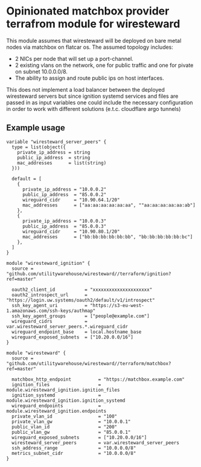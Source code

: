 # Opinionated matchbox provider terrafrom module for wiresteward

This module assumes that wiresteward will be deployed on bare metal nodes via
matchbox on flatcar os.
The assumed topology includes:
- 2 NICs per node that will set up a port-channel.
- 2 existing vlans on the network, one for public traffic and one for pivate on
  subnet 10.0.0.0/8.
- The ability to assign and route public ips on host interfaces.

This does not implement a load balancer between the deployed wiresteward servers
but since ignition systemd services and files are passed in as input variables
one could include the necessary configuration in order to work with different
solutions (e.t.c. cloudflare argo tunnels)

## Example usage

```
variable "wiresteward_server_peers" {
  type = list(object({
    private_ip_address = string
    public_ip_address  = string
    mac_addresses      = list(string)
  }))

  default = [
    {
      private_ip_address = "10.0.0.2"
      public_ip_address  = "85.0.0.2"
      wireguard_cidr     = "10.90.64.1/20"
      mac_addresses      = ["aa:aa:aa:aa:aa:aa", ""aa:aa:aa:aa:aa:ab"]
    },
    {
      private_ip_address = "10.0.0.3"
      public_ip_address  = "85.0.0.3"
      wireguard_cidr     = "10.90.80.1/20"
      mac_addresses      = ["bb:bb:bb:bb:bb:bb", "bb:bb:bb:bb:bb:bc"]
    },
  ]
}

module "wiresteward_ignition" {
  source = "github.com/utilitywarehouse/wiresteward//terraform/ignition?ref=master"

  oauth2_client_id           = "xxxxxxxxxxxxxxxxxxxxx"
  oauth2_introspect_url      = "https://login.uw.systems/oauth2/default/v1/introspect"
  ssh_key_agent_uri          = "https://s3-eu-west-1.amazonaws.com/ssh-keys/authmap"
  ssh_key_agent_groups       = ["people@example.com"]
  wireguard_cidrs            = var.wiresteward_server_peers.*.wireguard_cidr
  wireguard_endpoint_base    = local.hostname_base
  wireguard_exposed_subnets  = ["10.20.0.0/16"]
}

module "wiresteward" {
  source = "github.com/utilitywarehouse/wiresteward//terraform/matchbox?ref=master"

  matchbox_http_endpoint          = "https://matchbox.example.com"
  ignition_files                  = module.wiresteward_ignition.ignition_files
  ignition_systemd                = module.wiresteward_ignition.ignition_systemd
  wireguard_endpoints             = module.wiresteward_ignition.endpoints
  private_vlan_id                 = "100"
  private_vlan_gw                 = "10.0.0.1"
  public_vlan_id                  = "200"
  public_vlan_gw                  = "85.0.0.1"
  wireguard_exposed_subnets       = ["10.20.0.0/16"]
  wiresteward_server_peers        = var.wiresteward_server_peers
  ssh_address_range               = "10.0.0.0/8"
  metrics_subnet_cidr             = "10.0.0.0/8"
}
```
